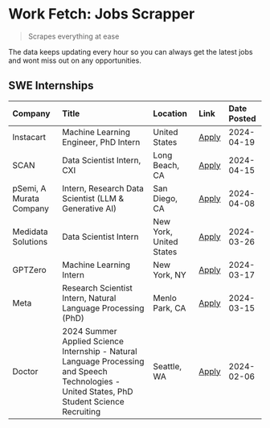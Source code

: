# Work Fetch: Jobs Scrapper
> Scrapes everything at ease

The data keeps updating every hour so you can always get the latest jobs and wont miss out on any opportunities.

## SWE Internships
<!--START_SECTION:workfetch-->
| Company                 | Title                                                                                                                                        | Location                | Link                                                                                                                                                                                                                                                                                                                                                   | Date Posted   |
|:------------------------|:---------------------------------------------------------------------------------------------------------------------------------------------|:------------------------|:-------------------------------------------------------------------------------------------------------------------------------------------------------------------------------------------------------------------------------------------------------------------------------------------------------------------------------------------------------|:--------------|
| Instacart               | Machine Learning Engineer, PhD Intern                                                                                                        | United States           | [Apply](https://www.linkedin.com/jobs/view/machine-learning-engineer-phd-intern-at-instacart-3901991739?position=3&pageNum=0&refId=ZW6AzQjv8p%2BHbgLxuybbHA%3D%3D&trackingId=r%2FlVbXKc7vL5oqImaA%2BJzQ%3D%3D&trk=public_jobs_jserp-result_search-card)                                                                                                | 2024-04-19    |
| SCAN                    | Data Scientist Intern, CXI                                                                                                                   | Long Beach, CA          | [Apply](https://www.linkedin.com/jobs/view/data-scientist-intern-cxi-at-scan-3899690492?position=9&pageNum=0&refId=ZW6AzQjv8p%2BHbgLxuybbHA%3D%3D&trackingId=TVV66wAkYHCmYm1LTzk74Q%3D%3D&trk=public_jobs_jserp-result_search-card)                                                                                                                    | 2024-04-15    |
| pSemi, A Murata Company | Intern, Research Data Scientist (LLM & Generative AI)                                                                                        | San Diego, CA           | [Apply](https://www.linkedin.com/jobs/view/intern-research-data-scientist-llm-generative-ai-at-psemi-a-murata-company-3887074168?position=4&pageNum=0&refId=ZW6AzQjv8p%2BHbgLxuybbHA%3D%3D&trackingId=qVvO2lo22OL9G1EMGvLQ8w%3D%3D&trk=public_jobs_jserp-result_search-card)                                                                           | 2024-04-08    |
| Medidata Solutions      | Data Scientist Intern                                                                                                                        | New York, United States | [Apply](https://www.linkedin.com/jobs/view/data-scientist-intern-at-medidata-solutions-3810253704?position=2&pageNum=0&refId=ZW6AzQjv8p%2BHbgLxuybbHA%3D%3D&trackingId=xojaFYnYYChT4xLPabtmUw%3D%3D&trk=public_jobs_jserp-result_search-card)                                                                                                          | 2024-03-26    |
| GPTZero                 | Machine Learning Intern                                                                                                                      | New York, NY            | [Apply](https://www.linkedin.com/jobs/view/machine-learning-intern-at-gptzero-3860723963?position=8&pageNum=0&refId=ZW6AzQjv8p%2BHbgLxuybbHA%3D%3D&trackingId=YCW6FXy5kb2XrLAoTts8jw%3D%3D&trk=public_jobs_jserp-result_search-card)                                                                                                                   | 2024-03-17    |
| Meta                    | Research Scientist Intern, Natural Language Processing (PhD)                                                                                 | Menlo Park, CA          | [Apply](https://www.linkedin.com/jobs/view/research-scientist-intern-natural-language-processing-phd-at-meta-3858718375?position=6&pageNum=0&refId=ZW6AzQjv8p%2BHbgLxuybbHA%3D%3D&trackingId=7xOoyXjFNsMr2NTPkW%2Fngw%3D%3D&trk=public_jobs_jserp-result_search-card)                                                                                  | 2024-03-15    |
| Doctor                  | 2024 Summer Applied Science Internship - Natural Language Processing and Speech Technologies - United States, PhD Student Science Recruiting | Seattle, WA             | [Apply](https://www.linkedin.com/jobs/view/2024-summer-applied-science-internship-natural-language-processing-and-speech-technologies-united-states-phd-student-science-recruiting-at-doctor-3819405754?position=10&pageNum=0&refId=ZW6AzQjv8p%2BHbgLxuybbHA%3D%3D&trackingId=Y4551%2FUAgMc2CVNF3HcHDw%3D%3D&trk=public_jobs_jserp-result_search-card) | 2024-02-06    |
<!--END_SECTION:workfetch-->
